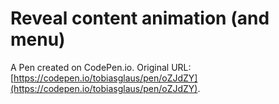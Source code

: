 # Reveal content animation (and menu)

A Pen created on CodePen.io. Original URL: [https://codepen.io/tobiasglaus/pen/oZJdZY](https://codepen.io/tobiasglaus/pen/oZJdZY).

<link rel="stylesheet" href="https://use.fontawesome.com/releases/v5.5.0/css/all.css" integrity="sha384-B4dIYHKNBt8Bc12p+WXckhzcICo0wtJAoU8YZTY5qE0Id1GSseTk6S+L3BlXeVIU" crossorigin="anonymous">
